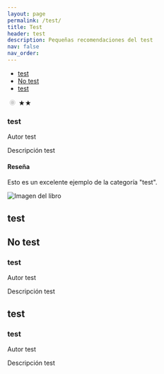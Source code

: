 ```yaml
---
layout: page
permalink: /test/
title: Test
header: test
description: Pequeñas recomendaciones del test
nav: false
nav_order:
---
```

<link rel="stylesheet" href="test.css">
<ul class="list-inline">
  <li class="list-inline-item"><a href="/test/recomendaciones/test">test</a></li>
  <li class="list-inline-item"><a href="/test/recomendaciones/no-test">No test</a></li>
  <li class="list-inline-item"><a href="/test/recomendaciones/test">test</a></li>
</ul>


<div class="flex flex-wrap">
    <div class="card">
        <div class="card-body">
            <div class="rating">
                <input type="radio" name="rating" value="2" id="2-stars" checked disabled>
                <label for="2-stars">★★</label>
            </div>
            <h3>test</h3>
            <p>Autor test</p>
            <p>Descripción test</p>
            <h4>Reseña</h4>
            <p>Esto es un excelente ejemplo de la categoría "test".</p>
        </div>
    </div>
    <img src="https://www.pbs.org/wnet/nature/files/2014/10/Monkey-Main-1280x600.jpg" alt="Imagen del libro" class="book-image">
    <h2 id="test" class="text-2xl font-bold mb-4 text-black dark:text-white scroll-margin-top">test</h2>
</div>


  <div class="flex flex-wrap">
    <h2 id="no-test" class="text-2xl font-bold mb-4  text-black dark:text-white [scroll-margin-top:60px]">No test</h2>
      <div class="card-body">
    <h3>test</h3>
    <p>Autor test</p>
    <p>Descripción test</p>
  </div>
  </div>

  <div class="flex flex-wrap">
    <h2 id="test" class="text-2xl font-bold mb-4  text-black dark:text-white [scroll-margin-top:60px]">test</h2>
      <div class="card-body">
    <h3>test</h3>
    <p>Autor test</p>
    <p>Descripción test</p>
  </div>
  </div>
</body>
</html>